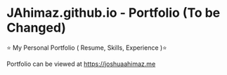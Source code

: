 # JAhimaz.github.io - Portfolio (To be Changed) 

⭐ My Personal Portfolio ( Resume, Skills, Experience )⭐ 

Portfolio can be viewed at https://joshuaahimaz.me

